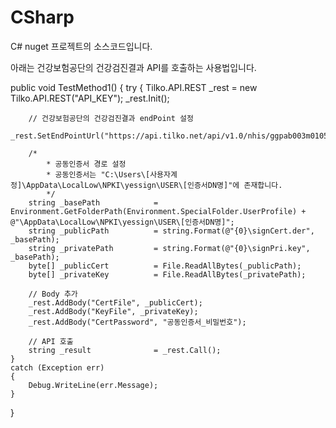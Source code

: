 # CSharp
C# nuget 프로젝트의 소스코드입니다.

아래는 건강보험공단의 건강검진결과 API를 호출하는 사용법입니다.






public void TestMethod1()
{
	try
	{
		Tilko.API.REST _rest		= new Tilko.API.REST("API_KEY");
		_rest.Init();

		// 건강보험공단의 건강검진결과 endPoint 설정
		_rest.SetEndPointUrl("https://api.tilko.net/api/v1.0/nhis/ggpab003m0105");

		/*
			* 공동인증서 경로 설정
			* 공동인증서는 "C:\Users\[사용자계정]\AppData\LocalLow\NPKI\yessign\USER\[인증서DN명]"에 존재합니다.
			*/
		string _basePath			= Environment.GetFolderPath(Environment.SpecialFolder.UserProfile) + @"\AppData\LocalLow\NPKI\yessign\USER\[인증서DN명]";
		string _publicPath			= string.Format(@"{0}\signCert.der", _basePath);
		string _privatePath			= string.Format(@"{0}\signPri.key", _basePath);
		byte[] _publicCert			= File.ReadAllBytes(_publicPath);
		byte[] _privateKey			= File.ReadAllBytes(_privatePath);
				
		// Body 추가
		_rest.AddBody("CertFile", _publicCert);
		_rest.AddBody("KeyFile", _privateKey);
		_rest.AddBody("CertPassword", "공동인증서_비밀번호");

		// API 호출
		string _result				= _rest.Call();
	}
	catch (Exception err)
	{
		Debug.WriteLine(err.Message);
	}
}